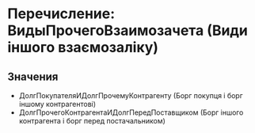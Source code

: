 ﻿# Перечисление: ВидыПрочегоВзаимозачета (Види іншого взаємозаліку)

## Значения

- ДолгПокупателяИДолгПрочемуКонтрагенту (Борг покупця і борг іншому контрагентові)
- ДолгПрочегоКонтрагентаИДолгПередПоставщиком (Борг іншого контрагента і борг перед постачальником)

